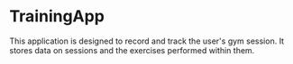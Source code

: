 TrainingApp
===========

This application is designed to record and track the user's gym session. It stores data on sessions and the exercises performed within them.
